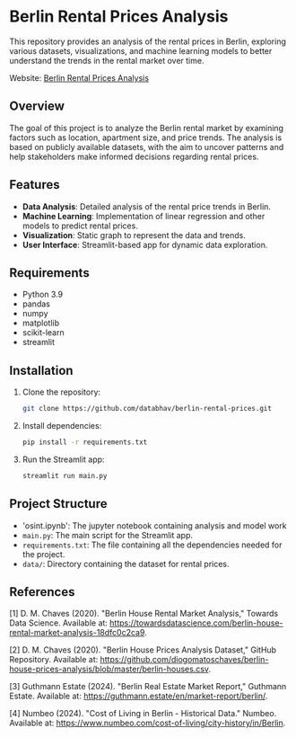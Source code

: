 # Berlin Rental Prices Analysis

This repository provides an analysis of the rental prices in Berlin, exploring various datasets, visualizations, and machine learning models to better understand the trends in the rental market over time.

Website: [Berlin Rental Prices Analysis](https://berlin-rental-prices.streamlit.app/)

## Overview

The goal of this project is to analyze the Berlin rental market by examining factors such as location, apartment size, and price trends. The analysis is based on publicly available datasets, with the aim to uncover patterns and help stakeholders make informed decisions regarding rental prices.

## Features

- **Data Analysis**: Detailed analysis of the rental price trends in Berlin.
- **Machine Learning**: Implementation of linear regression and other models to predict rental prices.
- **Visualization**: Static graph to represent the data and trends.
- **User Interface**: Streamlit-based app for dynamic data exploration.

## Requirements

- Python 3.9
- pandas
- numpy
- matplotlib
- scikit-learn
- streamlit

## Installation

1. Clone the repository:
    ```bash
    git clone https://github.com/databhav/berlin-rental-prices.git
    ```

2. Install dependencies:
    ```bash
    pip install -r requirements.txt
    ```

3. Run the Streamlit app:
    ```bash
    streamlit run main.py
    ```

## Project Structure
- 'osint.ipynb': The jupyter notebook containing analysis and model work
- `main.py`: The main script for the Streamlit app.
- `requirements.txt`: The file containing all the dependencies needed for the project.
- `data/`: Directory containing the dataset for rental prices.

## References

[1] D. M. Chaves (2020). "Berlin House Rental Market Analysis," Towards Data Science. Available at: https://towardsdatascience.com/berlin-house-rental-market-analysis-18dfc0c2ca9.

[2] D. M. Chaves (2020). "Berlin House Prices Analysis Dataset," GitHub Repository. Available at: https://github.com/diogomatoschaves/berlin-house-prices-analysis/blob/master/berlin-houses.csv.

[3] Guthmann Estate (2024). "Berlin Real Estate Market Report," Guthmann Estate. Available at: https://guthmann.estate/en/market-report/berlin/.

[4] Numbeo (2024). "Cost of Living in Berlin - Historical Data." Numbeo. Available at: https://www.numbeo.com/cost-of-living/city-history/in/Berlin.

